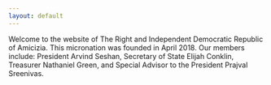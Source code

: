 ```yaml
---
layout: default
---
```


Welcome to the website of The Right and Independent Democratic Republic of Amicizia. This micronation was founded in April 2018. Our members include: President Arvind Seshan, Secretary of State Elijah Conklin, Treasurer Nathaniel Green, and Special Advisor to the President Prajval Sreenivas.

